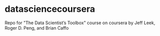 datasciencecoursera
===================

Repo for "The Data Scientist’s Toolbox" course on coursera by Jeff Leek, Roger D. Peng, and Brian Caffo
